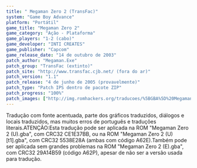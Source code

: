 ```yaml
---
title: " Megaman Zero 2 (TransFac)"
system: "Game Boy Advance"
platform: "Portátil"
game_title: "Megaman Zero 2"
game_category: "Ação - Plataforma"
game_players: "1-2 (cabo)"
game_developer: "INTI CREATES"
game_publisher: "Capcom"
game_release_date: "14 de outubro de 2003"
patch_author: "Megaman.Exe"
patch_group: "TransFac (extinto)"
patch_site: "http://www.transfac.cjb.net/ (fora do ar)"
patch_version: "1.1"
patch_release: "4 de junho de 2005 (provavelmente)"
patch_type: "Patch IPS dentro de pacote ZIP"
patch_progress: "100%"
patch_images: ["http://img.romhackers.org/traducoes/%5BGBA%5D%20Megaman%20Zero%202%20-%20Trans-Center%20e%20TransFac%20-%201.png","http://img.romhackers.org/traducoes/%5BGBA%5D%20Megaman%20Zero%202%20-%20TransFac%20-%202.png","http://img.romhackers.org/traducoes/%5BGBA%5D%20Megaman%20Zero%202%20-%20TransFac%20-%203.png"]
---
```

Tradução com fonte acentuada, parte dos gráficos traduzidos, diálogos e locais traduzidos, mas muitos erros de português e traduções literais.ATENÇÃO:Esta tradução pode ser aplicada na ROM "Megaman Zero 2 (U).gba", com CRC32 CE1E37BB, ou na ROM "Megaman Zero 2 (U) [t1].gba", com CRC32 5538E28A (ambas com código A62E).Também pode ser aplicada sem grandes problemas na ROM "Megaman Zero 2 (E).gba", com CRC32 29A14B59 (código A62P), apesar de não ser a versão usada para tradução.
